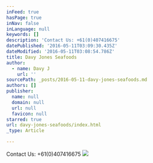 ```yaml
---
inFeed: true
hasPage: true
inNav: false
inLanguage: null
keywords: []
description: 'Contact Us: +61(0)407416675'
datePublished: '2016-05-11T03:09:30.435Z'
dateModified: '2016-05-11T03:08:54.786Z'
title: Davy Jones Seafoods
author:
  - name: Davy J
    url: ''
sourcePath: _posts/2016-05-11-davy-jones-seafoods.md
authors: []
publisher:
  name: null
  domain: null
  url: null
  favicon: null
starred: true
url: davy-jones-seafoods/index.html
_type: Article

---
```

Contact Us: +61(0)407416675
![](https://s3-us-west-2.amazonaws.com/the-grid-img/p/ac1a67c12cb903ce8dd663adf714a6e0672e5e20.jpg)